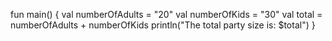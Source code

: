 fun main() {
    val numberOfAdults = "20"
    val numberOfKids = "30"
    val total = numberOfAdults + numberOfKids
    println("The total party size is: $total")
}
